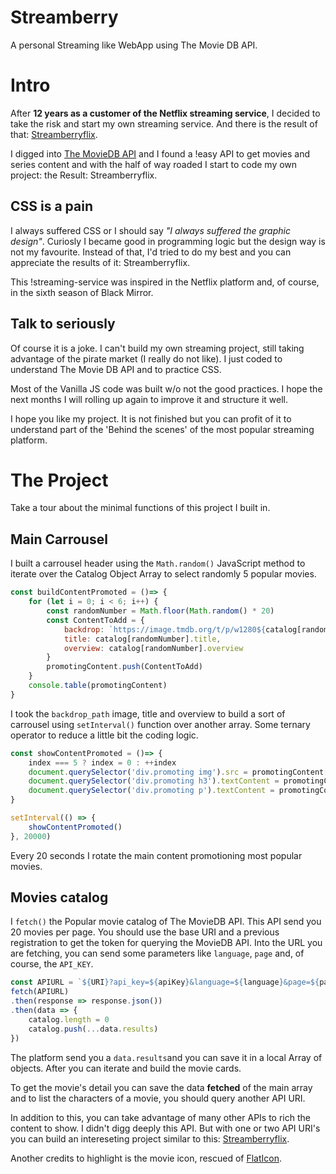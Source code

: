 # Streamberry
A personal Streaming like WebApp using The Movie DB API.

# Intro

After **12 years as a customer of the Netflix streaming service**, I decided to take the risk and start my own streaming service. And there is the result of that: [Streamberryflix](https://mobilepadawan.github.io/Streamberry/).

I digged into [The MovieDB API](https://themoviedb.org/) and I found a !easy API to get movies and series content and with the half of way roaded I start to code my own project: the Result: Streamberryflix.

## CSS is a pain
I always suffered CSS or I should say *"I always suffered the graphic design"*. Curiosly I became good in programming logic but the design way is not my favourite. Instead of that, I'd tried to do my best and you can appreciate the results of it: Streamberryflix.

This !streaming-service was inspired in the Netflix platform and, of course, in the sixth season of Black Mirror.

## Talk to seriously

Of course it is a joke. I can't build my own streaming project, still taking advantage of the pirate market (I really do not like). I just coded to understand The Movie DB API and to practice CSS.

Most of the Vanilla JS code was built w/o not the good practices. I hope the next months I will rolling up again to improve it and structure it well.

I hope you like my project. It is not finished but you can profit of it to understand part of the 'Behind the scenes' of the most popular streaming platform.

# The Project
Take a tour about the minimal functions of this project I built in.

## Main Carrousel
I built a carrousel header using the `Math.random()` JavaScript method to iterate over the Catalog Object Array to select randomly 5 popular movies.

```javascript
const buildContentPromoted = ()=> {
    for (let i = 0; i < 6; i++) {
        const randomNumber = Math.floor(Math.random() * 20)
        const ContentToAdd = {
            backdrop: `https://image.tmdb.org/t/p/w1280${catalog[randomNumber].backdrop_path}`,
            title: catalog[randomNumber].title,
            overview: catalog[randomNumber].overview
        }
        promotingContent.push(ContentToAdd)
    }
    console.table(promotingContent)
}
```

I took the `backdrop_path` image, title and overview to build a sort of carrousel using `setInterval()` function over another array. Some ternary operator to reduce a little bit the coding logic.

```javascript
const showContentPromoted = ()=> {
    index === 5 ? index = 0 : ++index
    document.querySelector('div.promoting img').src = promotingContent[index].backdrop
    document.querySelector('div.promoting h3').textContent = promotingContent[index].title
    document.querySelector('div.promoting p').textContent = promotingContent[index].overview
}

setInterval(() => {
    showContentPromoted()
}, 20000)
```

Every 20 seconds I rotate the main content promotioning most popular movies.

## Movies catalog
I `fetch()` the Popular movie catalog of The MovieDB API. This API send you 20 movies per page.
You should use the base URI and a previous registration to get the token for querying the MovieDB API. Into the URL you are fetching, you can send some parameters like `language`, `page` and, of course, the `API_KEY`.

```javascript
const APIURL = `${URI}?api_key=${apiKey}&language=${language}&page=${page}`
fetch(APIURL)
.then(response => response.json())
.then(data => {
    catalog.length = 0
    catalog.push(...data.results)
})
```
The platform send you a `data.results`and you can save it in a local Array of objects. After you can iterate and build the movie cards.

To get the movie's detail you can save the data **fetched** of the main array and to list the characters of a movie, you should query another API URI.

In addition to this, you can take advantage of many other APIs to rich the content to show. I didn't digg deeply this API. But with one or two API URI's you can build an intereseting project similar to this: [Streamberryflix](https://mobilepadawan.github.io/Streamberry/).

Another credits to highlight is the movie icon, rescued of [FlatIcon](https://www.flaticon.com/).
